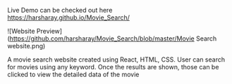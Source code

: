 Live Demo can be checked out here https://harsharay.github.io/Movie_Search/

![Website Preview](https://github.com/harsharay/Movie_Search/blob/master/Movie Search website.png)

A movie search website created using React, HTML, CSS. User can search for movies using any keyword. Once the results are shown, those can be clicked to view the detailed data of the movie
